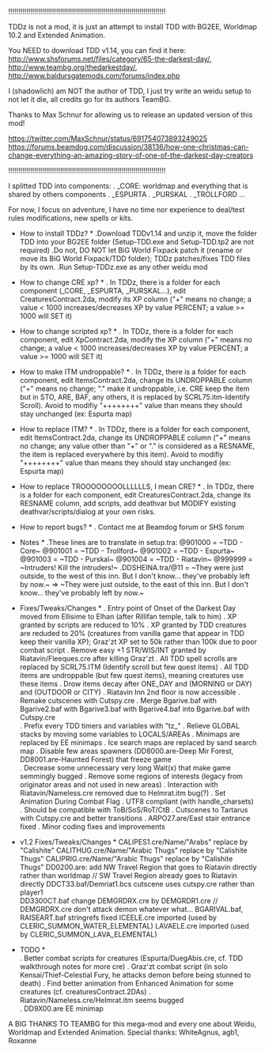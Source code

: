 
!!!!!!!!!!!!!!!!!!!!!!!!!!!!!!!!!!!!!!!!!!!!!!!!!!!!!!!!!!!!!!!!!!!!!!!!!!!!!!!

TDDz is not a mod, it is just an attempt to install TDD with BG2EE, Worldmap 10.2 and Extended Animation.

You NEED to download TDD v1.14, you can find it here: http://www.shsforums.net/files/category/65-the-darkest-day/, http://www.teambg.org/thedarkestday/, http://www.baldursgatemods.com/forums/index.php

I (shadowlich) am NOT the author of TDD, I just try write an weidu setup to not let it die, all credits go for its authors TeamBG.

Thanks to Max Schnur for allowing us to release an updated version of this mod!

https://twitter.com/MaxSchnur/status/691754073893249025
https://forums.beamdog.com/discussion/38136/how-one-christmas-can-change-everything-an-amazing-story-of-one-of-the-darkest-day-creators

!!!!!!!!!!!!!!!!!!!!!!!!!!!!!!!!!!!!!!!!!!!!!!!!!!!!!!!!!!!!!!!!!!!!!!!!!!!!!!!


I splitted TDD into components:
    . _CORE: worldmap and everything that is shared by others components
    . _ESPURTA
    . _PURSKAL
    . _TROLLFORD
    ...

For now, I focus on adventure, I have no time nor experience to deal/test rules modifications, new spells or kits.

* How to install TDDz? *
    .Download TDDv1.14 and unzip it, move the folder TDD into your BG2EE folder (Setup-TDD.exe and Setup-TDD.tp2 are not required)
    .Do not, DO NOT let BiG World Fixpack patch it (rename or move its BiG World Fixpack/TDD folder); TDDz patches/fixes TDD files by its own.
    .Run Setup-TDDz.exe as any other weidu mod
    
* How to change CRE xp? *
	. In TDDz, there is a folder for each component (_CORE, _ESPURTA, _PURSKAL...), edit CreaturesContract.2da, modify its XP column ("+" means no change; a value < 1000 increases/decreases XP by value PERCENT; a value >= 1000 will SET it)
	
* How to change scripted xp? *
	. In TDDz, there is a folder for each component, edit XpContract.2da, modify the XP column ("+" means no change; a value < 1000 increases/decreases XP by value PERCENT; a value >= 1000 will SET it)

* How to make ITM undroppable? *
	. In TDDz, there is a folder for each component, edit ItemsContract.2da, change its UNDROPPABLE column ("+" means no change; "." make it undroppable, i.e. CRE keep the item but in STO, ARE, BAF, any others, it is replaced by SCRL75.itm-Identify Scroll). Avoid to modifiy "++++++++" value than means they should stay unchanged (ex: Espurta map)

* How to replace ITM? *
	. In TDDz, there is a folder for each component, edit ItemsContract.2da, change its UNDROPPABLE column ("+" means no change; any value other than "+" or "." is considered as a RESNAME, the item is replaced everywhere by this item). Avoid to modifiy "++++++++" value than means they should stay unchanged (ex: Espurta map)
	
* How to replace TROOOOOOOOLLLLLLS, I mean CRE? *
	. In TDDz, there is a folder for each component, edit CreaturesContract.2da, change its RESNAME column, add scripts, add deathvar but MODIFY existing deathvar/scripts/dialog at your own risks.
	
* How to report bugs? *	
	. Contact me at Beamdog forum or SHS forum	    

* Notes *
    .These lines are to translate in setup.tra:
        @901000 = ~TDD - Core~
        @901001 = ~TDD - Trollford~
        @901002 = ~TDD - Espurta~ 
        @901003 = ~TDD - Purskal~ 
        @901004 = ~TDD - Riatavin~ 
        @999999 = ~Intruders! Kill the intruders!~
	.DDSHEINA.tra/@11 = ~They were just outside, to the west of this inn. But I don't know... they've probably left by now.~ => ~They were just outside, to the east of this inn. But I don't know... they've probably left by now.~		

* Fixes/Tweaks/Changes *
	. Entry point of Onset of the Darkest Day moved from Ellisime to Elhan (after Rillifan temple, talk to him)
	. XP granted by scripts are reduced to 10%
	. XP granted by TDD creatures are reduded to 20% (creatures from vanilla game that appear in TDD keep their vanilla XP); Graz'zt XP set to 50k rather than 100k due to poor combat script
	. Remove easy +1 STR/WIS/INT granted by Riatavin/Fleeques.cre after killing Graz'zt
	. All TDD spell scrolls are replaced by SCRL75.ITM (Identify scroll but few quest items)
	. All TDD items are undroppable (but few quest items), meaning creatures use these items
	. Drow items decay after ONE_DAY and (MORNING or DAY) and (OUTDOOR or CITY)
	. Riatavin Inn 2nd floor is now accessible
	. Remake cutscenes with Cutspy.cre
	. Merge Bgarive.baf with Bgarive2.baf with Bgarive3.baf with Bgarive4.baf into Bgarive.baf with Cutspy.cre	
	. Prefix every TDD timers and variables with "tz_"
	. Relieve GLOBAL stacks by moving some variables to LOCALS/AREAs
	. Minimaps are replaced by EE minimaps
	. Ice search maps are replaced by sand search map
	. Disable few areas spawners (DD8000.are-Deep Mir Forest, DD8001.are-Haunted Forest) that freeze game	
	. Decrease some unnecessary very long Wait(x) that make game semmingly bugged
	. Remove some regions of interests (legacy from originator areas and not used in new areas)
	. Interaction with Riatavin/Nameless.cre removed due to Helmrat.itm bug(?)
	. Set Animation During Combat Flag
	. UTF8 compliant (with handle_charsets)
	. Should be compatible with ToB/SoS/RoT/CtB
	. Cutscenes to Tartarus with Cutspy.cre and better transitions
	. ARPO27.are/East stair entrance fixed
	. Minor coding fixes and improvements
	
* v1.2 Fixes/Tweaks/Changes *
	CALIPES1.cre/Name/"Arabs" replace by "Calishite"
	CALITHUG.cre/Name/"Arabic Thugs" replace by "Calishite Thugs"
	CALIPRIG.cre/Name/"Arabic Thugs" replace by "Calishite Thugs"
	DD0200.are: add NW Travel Region that goes to Riatavin directly rather than worldmap // SW Travel Region already goes to Riatavin directly
	DDCT33.baf/Demriat1.bcs cutscene uses cutspy.cre rather than player1	
	DD3300CT.baf change DEMGRDRX.cre by DEMGRDR1.cre // DEMGRDRX.cre don't attack demon whatever what...
	BGARIVAL.baf, RAISEART.baf stringrefs fixed
	ICEELE.cre imported (used by CLERIC_SUMMON_WATER_ELEMENTAL)
	LAVAELE.cre imported (used by CLERIC_SUMMON_LAVA_ELEMENTAL)
	
	
* TODO *	
	. Better combat scripts for creatures (Espurta/DuegAbis.cre, cf. TDD walkthrough notes for more cre)
	. Graz'zt combat script (in solo Kensai/Thief-Celestial Fury, he attacks demon before being stunned to death)
	. Find better animation from Enhanced Animation for some creatures (cf. creaturesContract.2DAs)
	. Riatavin/Nameless.cre/Helmrat.itm seems bugged	
	. DD9X00.are EE minimap	
	
	
A BIG THANKS TO TEAMBG for this mega-mod and every one about Weidu, Worldmap and Extended Animation.
Special thanks: WhiteAgnus, agb1, Roxanne

